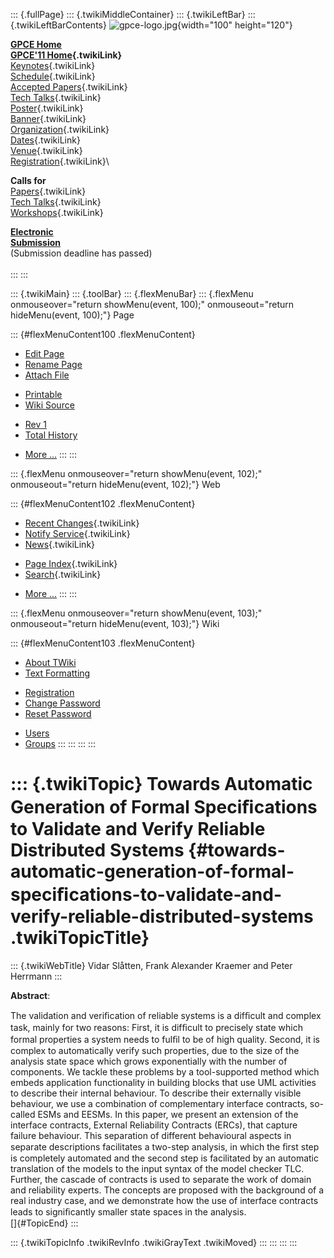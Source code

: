 ::: {.fullPage}
::: {.twikiMiddleContainer}
::: {.twikiLeftBar}
::: {.twikiLeftBarContents}
![gpce-logo.jpg](../pub/GPCE11/WebLeftBar/gpce-logo.jpg){width="100"
height="120"}

**[GPCE Home](http://program-transformation.org/Gpce)**\
**[GPCE\'11 Home](WebHome){.twikiLink}**\
[Keynotes](KeynoteSpeakers){.twikiLink}\
[Schedule](ConferenceProgram){.twikiLink}\
[Accepted Papers](AcceptedPapers){.twikiLink}\
[Tech Talks](TechTalks){.twikiLink}\
[Poster](Poster){.twikiLink}\
[Banner](Banner){.twikiLink}\
[Organization](ConferenceOrganization){.twikiLink}\
[Dates](ImportantDates){.twikiLink}\
[Venue](ConferenceVenue){.twikiLink}\
[Registration](ConferenceRegistration){.twikiLink}\

**Calls for**\
[Papers](CallForPapers){.twikiLink}\
[Tech Talks](CallForTechTalks){.twikiLink}\
[Workshops](Workshops){.twikiLink}

**[Electronic\
Submission](http://www.easychair.org/conferences/?conf=gpce11)**\
(Submission deadline has passed)\
\
:::
:::

::: {.twikiMain}
::: {.toolBar}
::: {.flexMenuBar}
::: {.flexMenu onmouseover="return showMenu(event, 100);" onmouseout="return hideMenu(event, 100);"}
Page

::: {#flexMenuContent100 .flexMenuContent}
-   [Edit
    Page](http://www.program-transformation.org/edit/GPCE11/TowardsAutomaticGenerationofFormalSpecifications?t=1536828811)
-   [Rename
    Page](http://www.program-transformation.org/rename/GPCE11/TowardsAutomaticGenerationofFormalSpecifications)
-   [Attach
    File](http://www.program-transformation.org/attach/GPCE11/TowardsAutomaticGenerationofFormalSpecifications)

<!-- -->

-   [Printable](http://www.program-transformation.org/view/GPCE11/TowardsAutomaticGenerationofFormalSpecifications?skin=print.pattern)
-   [Wiki
    Source](http://www.program-transformation.org/view/GPCE11/TowardsAutomaticGenerationofFormalSpecifications?skin=text&raw=on&contenttype=text/plain)

<!-- -->

-   [Rev
    1](http://www.program-transformation.org/view/GPCE11/TowardsAutomaticGenerationofFormalSpecifications?rev=1.1)
-   [Total
    History](http://www.program-transformation.org/rdiff/GPCE11/TowardsAutomaticGenerationofFormalSpecifications)

<!-- -->

-   [More
    \...](http://www.program-transformation.org/oops/GPCE11/TowardsAutomaticGenerationofFormalSpecifications?template=oopsmore&param1=1.1&param2=1.1)
:::
:::

::: {.flexMenu onmouseover="return showMenu(event, 102);" onmouseout="return hideMenu(event, 102);"}
Web

::: {#flexMenuContent102 .flexMenuContent}
-   [Recent Changes](WebChanges){.twikiLink}
-   [Notify Service](WebNotify){.twikiLink}
-   [News](WebNews){.twikiLink}

<!-- -->

-   [Page Index](WebIndex){.twikiLink}
-   [Search](WebSearch){.twikiLink}

<!-- -->

-   [More
    \...](http://www.program-transformation.org/oops/GPCE11/TowardsAutomaticGenerationofFormalSpecifications?template=oopsmore&param1=1.1&param2=1.1)
:::
:::

::: {.flexMenu onmouseover="return showMenu(event, 103);" onmouseout="return hideMenu(event, 103);"}
Wiki

::: {#flexMenuContent103 .flexMenuContent}
-   [About
    TWiki](http://www.program-transformation.org/view/TWiki/WebHome)
-   [Text
    Formatting](http://www.program-transformation.org/view/TWiki/TextFormattingRules)

<!-- -->

-   [Registration](http://www.program-transformation.org/view/TWiki/TWikiRegistration)
-   [Change
    Password](http://www.program-transformation.org/view/TWiki/ChangePassword)
-   [Reset
    Password](http://www.program-transformation.org/view/TWiki/ResetPassword)

<!-- -->

-   [Users](http://www.program-transformation.org/view/Main/TWikiUsers)
-   [Groups](http://www.program-transformation.org/view/Main/TWikiGroups)
:::
:::
:::
:::

::: {.twikiTopic}
Towards Automatic Generation of Formal Speciﬁcations to Validate and Verify Reliable Distributed Systems {#towards-automatic-generation-of-formal-speciﬁcations-to-validate-and-verify-reliable-distributed-systems .twikiTopicTitle}
========================================================================================================

::: {.twikiWebTitle}
Vidar Slåtten, Frank Alexander Kraemer and Peter Herrmann
:::

**Abstract**:

The validation and veriﬁcation of reliable systems is a difﬁcult and
complex task, mainly for two reasons: First, it is difﬁcult to precisely
state which formal properties a system needs to fulﬁl to be of high
quality. Second, it is complex to automatically verify such properties,
due to the size of the analysis state space which grows exponentially
with the number of components. We tackle these problems by a
tool-supported method which embeds application functionality in building
blocks that use UML activities to describe their internal behaviour. To
describe their externally visible behaviour, we use a combination of
complementary interface contracts, so-called ESMs and EESMs. In this
paper, we present an extension of the interface contracts, External
Reliability Contracts (ERCs), that capture failure behaviour. This
separation of different behavioural aspects in separate descriptions
facilitates a two-step analysis, in which the ﬁrst step is completely
automated and the second step is facilitated by an automatic translation
of the models to the input syntax of the model checker TLC. Further, the
cascade of contracts is used to separate the work of domain and
reliability experts. The concepts are proposed with the background of a
real industry case, and we demonstrate how the use of interface
contracts leads to signiﬁcantly smaller state spaces in the analysis.\
[]{#TopicEnd}
:::

::: {.twikiTopicInfo .twikiRevInfo .twikiGrayText .twikiMoved}
:::
:::
:::
:::
